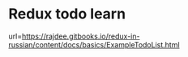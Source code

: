 # Redux todo learn

url=<https://rajdee.gitbooks.io/redux-in-russian/content/docs/basics/ExampleTodoList.html>
